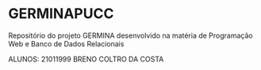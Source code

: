 # GERMINAPUCC
Repositório do projeto GERMINA desenvolvido na matéria de Programação Web e Banco de Dados Relacionais

ALUNOS:
21011999    BRENO COLTRO DA COSTA
